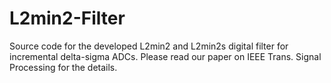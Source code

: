 # L2min2-Filter
Source code for the developed L2min2 and L2min2s digital filter for incremental delta-sigma ADCs.
Please read our paper on IEEE Trans. Signal Processing for the details.
